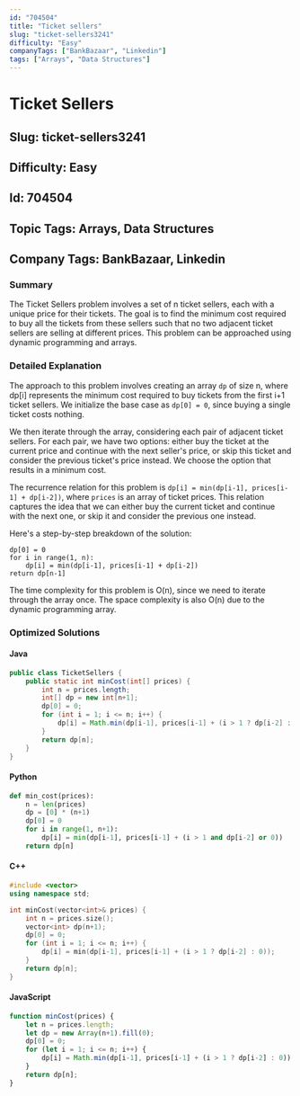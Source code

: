 ```yaml
---
id: "704504"
title: "Ticket sellers"
slug: "ticket-sellers3241"
difficulty: "Easy"
companyTags: ["BankBazaar", "Linkedin"]
tags: ["Arrays", "Data Structures"]
---
```


# Ticket Sellers
## Slug: ticket-sellers3241
## Difficulty: Easy
## Id: 704504
## Topic Tags: Arrays, Data Structures
## Company Tags: BankBazaar, Linkedin

### Summary
The Ticket Sellers problem involves a set of n ticket sellers, each with a unique price for their tickets. The goal is to find the minimum cost required to buy all the tickets from these sellers such that no two adjacent ticket sellers are selling at different prices. This problem can be approached using dynamic programming and arrays.

### Detailed Explanation
The approach to this problem involves creating an array `dp` of size n, where dp[i] represents the minimum cost required to buy tickets from the first i+1 ticket sellers. We initialize the base case as `dp[0] = 0`, since buying a single ticket costs nothing.

We then iterate through the array, considering each pair of adjacent ticket sellers. For each pair, we have two options: either buy the ticket at the current price and continue with the next seller's price, or skip this ticket and consider the previous ticket's price instead. We choose the option that results in a minimum cost.

The recurrence relation for this problem is `dp[i] = min(dp[i-1], prices[i-1] + dp[i-2])`, where `prices` is an array of ticket prices. This relation captures the idea that we can either buy the current ticket and continue with the next one, or skip it and consider the previous one instead.

Here's a step-by-step breakdown of the solution:
```
dp[0] = 0
for i in range(1, n):
    dp[i] = min(dp[i-1], prices[i-1] + dp[i-2])
return dp[n-1]
```

The time complexity for this problem is O(n), since we need to iterate through the array once. The space complexity is also O(n) due to the dynamic programming array.

### Optimized Solutions

#### Java
```java
public class TicketSellers {
    public static int minCost(int[] prices) {
        int n = prices.length;
        int[] dp = new int[n+1];
        dp[0] = 0;
        for (int i = 1; i <= n; i++) {
            dp[i] = Math.min(dp[i-1], prices[i-1] + (i > 1 ? dp[i-2] : 0));
        }
        return dp[n];
    }
}
```

#### Python
```python
def min_cost(prices):
    n = len(prices)
    dp = [0] * (n+1)
    dp[0] = 0
    for i in range(1, n+1):
        dp[i] = min(dp[i-1], prices[i-1] + (i > 1 and dp[i-2] or 0))
    return dp[n]
```

#### C++
```cpp
#include <vector>
using namespace std;

int minCost(vector<int>& prices) {
    int n = prices.size();
    vector<int> dp(n+1);
    dp[0] = 0;
    for (int i = 1; i <= n; i++) {
        dp[i] = min(dp[i-1], prices[i-1] + (i > 1 ? dp[i-2] : 0));
    }
    return dp[n];
}
```

#### JavaScript
```javascript
function minCost(prices) {
    let n = prices.length;
    let dp = new Array(n+1).fill(0);
    dp[0] = 0;
    for (let i = 1; i <= n; i++) {
        dp[i] = Math.min(dp[i-1], prices[i-1] + (i > 1 ? dp[i-2] : 0));
    }
    return dp[n];
}
```